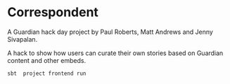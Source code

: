 
Correspondent
============
A Guardian hack day project by Paul Roberts, Matt Andrews and Jenny Sivapalan.

A hack to show how users can curate their own stories based on Guardian 
content and other embeds. 

`sbt 
 project frontend
 run
`
